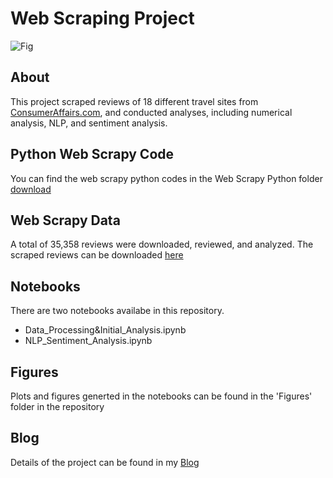 # Web Scraping Project

![Fig](https://nycdsa-blog-files.s3.us-east-2.amazonaws.com/2019/09/07a520d4d0ce2e84852ed489a6cec8a4/Boat-in-Middle-of-Canal-in-Venice-720x480.jpg)

## About
This project scraped reviews of 18 different travel sites from [ConsumerAffairs.com](https://www.consumeraffairs.com/travel/travel-sites/#compare-travel-sites), and conducted analyses, including numerical analysis, NLP, and sentiment analysis.

## Python Web Scrapy Code
You can find the web scrapy python codes in the Web Scrapy Python folder [download](https://drive.google.com/drive/folders/1qSM_yTJm7YOlOeDz6ZqS0jtc0xnNHgPQ?usp=sharing)

## Web Scrapy Data
A total of 35,358 reviews were downloaded, reviewed, and analyzed. The scraped reviews can be downloaded [here](
https://drive.google.com/drive/folders/1ZoiNauzftXPfXcxUbCaXZfW_SWsHC65B?usp=sharing)

## Notebooks
There are two notebooks availabe in this repository.

- Data_Processing&Initial_Analysis.ipynb
- NLP_Sentiment_Analysis.ipynb

## Figures
Plots and figures generted in the notebooks can be found in the 'Figures' folder in the repository

## Blog
Details of the project can be found in my [Blog](https://nycdatascience.com/blog/student-works/travel-sites-review-web-scraping/) 

